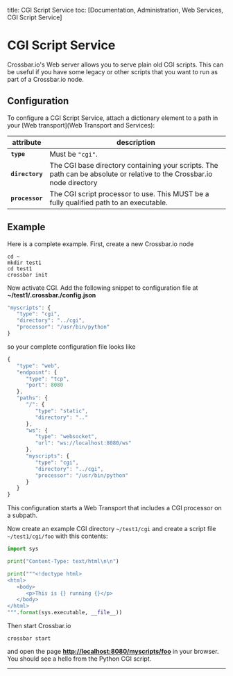 title: CGI Script Service
toc: [Documentation, Administration, Web Services, CGI Script Service]

# CGI Script Service

Crossbar.io's Web server allows you to serve plain old CGI scripts. This can be useful if you have some legacy or other scripts that you want to run as part of a Crossbar.io node.

## Configuration

To configure a CGI Script Service, attach a dictionary element to a path in your [Web transport](Web Transport and Services):

attribute | description
---|---
**`type`** | Must be `"cgi"`.
**`directory`** | The CGI base directory containing your scripts. The path can be absolute or relative to the Crossbar.io node directory
**`processor`** | The CGI script processor to use. This MUST be a fully qualified path to an executable.


## Example

Here is a complete example. First, create a new Crossbar.io node

    cd ~
    mkdir test1
    cd test1
    crossbar init

Now activate CGI. Add the following snippet to configuration file at **~/test1/.crossbar./config.json**

```javascript
"myscripts": {
   "type": "cgi",
   "directory": "../cgi",
   "processor": "/usr/bin/python"
}
```

so your complete configuration file looks like

```javascript
{
   "type": "web",
   "endpoint": {
      "type": "tcp",
      "port": 8080
   },
   "paths": {
      "/": {
         "type": "static",
         "directory": ".."
      },
      "ws": {
         "type": "websocket",
         "url": "ws://localhost:8080/ws"
      },
      "myscripts": {
         "type": "cgi",
         "directory": "../cgi",
         "processor": "/usr/bin/python"
      }
   }
}
```

This configuration starts a Web Transport that includes a CGI processor on a subpath.

Now create an example CGI directory `~/test1/cgi` and create a script file `~/test1/cgi/foo` with this contents:

```python
import sys

print("Content-Type: text/html\n\n")

print("""<!doctype html>
<html>
   <body>
      <p>This is {} running {}</p>
   </body>
</html>
""".format(sys.executable, __file__))
```

Then start Crossbar.io

    crossbar start

and open the page **[http://localhost:8080/myscripts/foo](http://localhost:8080/myscripts/foo)** in your browser. You should see a hello from the Python CGI script.

---